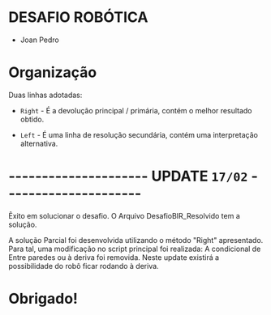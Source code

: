 # DESAFIO ROBÓTICA

- Joan Pedro

# Organização

Duas linhas adotadas:

- `Right` - É a devolução principal / primária, contém o melhor resultado obtido.

- `Left` - É uma linha de resolução secundária, contém uma interpretação alternativa.


# --------------------- UPDATE `17/02` ---------------------

Êxito em solucionar o desafio. 
O Arquivo DesafioBIR_Resolvido tem a solução. 

A solução Parcial foi desenvolvida utilizando o método "Right" apresentado. 
Para tal, uma modificação no script principal foi realizada: A condicional de Entre paredes ou à deriva foi removida.
Neste update existirá a possibilidade do robô ficar rodando à deriva. 
  

# Obrigado! 

